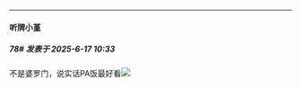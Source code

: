 ﻿
*****

####  听牌小堇  
##### 78#       发表于 2025-6-17 10:33

不是婆罗门，说实话PA饭最好看<img src="https://static.stage1st.com/image/smiley/face2017/059.png" referrerpolicy="no-referrer">

